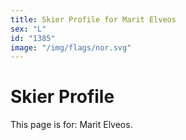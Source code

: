 ```yaml
---
title: Skier Profile for Marit Elveos
sex: "L"
id: "1385"
image: "/img/flags/nor.svg" 
---
```


# Skier Profile

This page is for: Marit Elveos.
    
